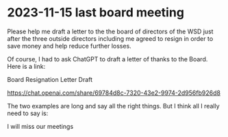 # 2023-11-15 last board meeting

Please help me draft a letter to the  the board of directors of the WSD just after the three outside directors including me agreed to resign in order to save money and help reduce further losses.


Of course, I had to ask ChatGPT to draft a letter of thanks to the Board. Here is a link:

Board Resignation Letter Draft

https://chat.openai.com/share/69784d8c-7320-43e2-9974-2d956fb926d8

The two examples are long and say all the right things. But I think all I really need to say is:

I will miss our meetings
